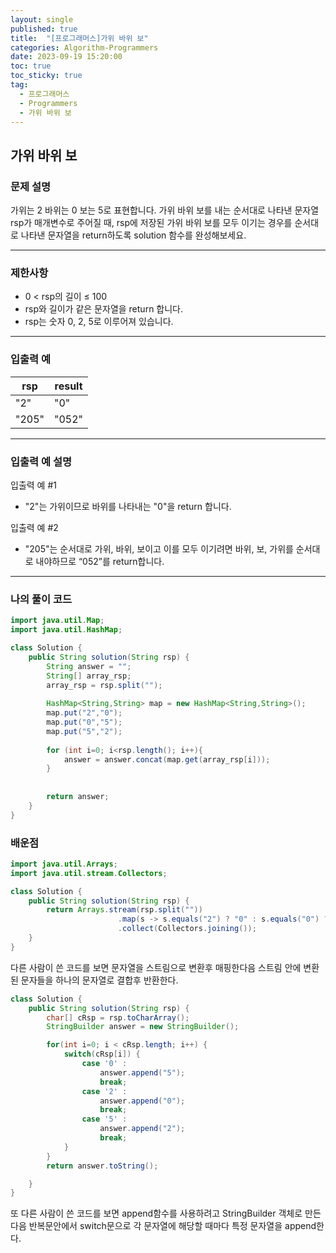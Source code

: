 ```yaml
---
layout: single
published: true
title:  "[프로그래머스]가위 바위 보"
categories: Algorithm-Programmers
date: 2023-09-19 15:20:00
toc: true
toc_sticky: true
tag:   
  - 프로그래머스
  - Programmers
  - 가위 바위 보
---
```


## 가위 바위 보

### 문제 설명

가위는 2 바위는 0 보는 5로 표현합니다. 가위 바위 보를 내는 순서대로 나타낸 문자열 rsp가 매개변수로 주어질 때, rsp에 저장된 가위 바위 보를 모두 이기는 경우를 순서대로 나타낸 문자열을 return하도록 solution 함수를 완성해보세요.



----------------

### 제한사항

* 0 < rsp의 길이 ≤ 100
* rsp와 길이가 같은 문자열을 return 합니다.
* rsp는 숫자 0, 2, 5로 이루어져 있습니다.



----------------

### 입출력 예

|rsp	|result|
|---|---|
|"2"	|"0"|
|"205"	|"052"|

----------------
### 입출력 예 설명

입출력 예 #1  

* "2"는 가위이므로 바위를 나타내는 "0"을 return 합니다.
  

입출력 예 #2  

* "205"는 순서대로 가위, 바위, 보이고 이를 모두 이기려면 바위, 보, 가위를 순서대로 내야하므로 “052”를 return합니다.

  


----------------

### 나의 풀이 코드

```java
import java.util.Map;
import java.util.HashMap;

class Solution {
    public String solution(String rsp) {
        String answer = "";
        String[] array_rsp;
        array_rsp = rsp.split("");
        
        HashMap<String,String> map = new HashMap<String,String>();
        map.put("2","0");
        map.put("0","5");
        map.put("5","2");
        
        for (int i=0; i<rsp.length(); i++){
            answer = answer.concat(map.get(array_rsp[i]));
        }
        
        
        return answer;
    }
}
```
<p>

</p>




### 배운점

```java
import java.util.Arrays;
import java.util.stream.Collectors;

class Solution {
    public String solution(String rsp) {
        return Arrays.stream(rsp.split(""))
                        .map(s -> s.equals("2") ? "0" : s.equals("0") ? "5" : "2")
                        .collect(Collectors.joining());
    }
}
```

<p>
다른 사람이 쓴 코드를 보면 문자열을 스트림으로 변환후 매핑한다음 스트림 안에 변환된 문자들을 하나의 문자열로 결합후 반환한다.
</p>

```java
class Solution {
    public String solution(String rsp) {
        char[] cRsp = rsp.toCharArray();
        StringBuilder answer = new StringBuilder();

        for(int i=0; i < cRsp.length; i++) {
            switch(cRsp[i]) {
                case '0' :
                    answer.append("5");
                    break;
                case '2' :
                    answer.append("0");
                    break;
                case '5' :
                    answer.append("2");
                    break;
            }
        }
        return answer.toString();

    }
}
```

<p>
또 다른 사람이 쓴 코드를 보면 append함수를 사용하려고 StringBuilder 객체로 만든다음 반복문안에서 switch문으로 각 문자열에 해당할 때마다 특정 문자열을 append한다.
</p>